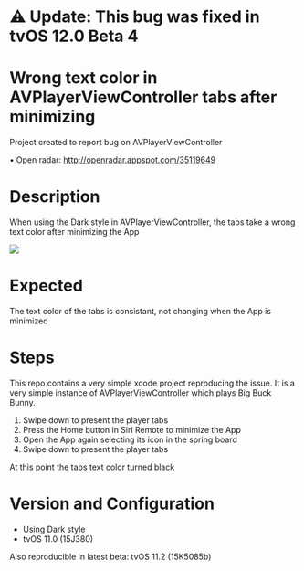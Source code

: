 # ⚠️ Update: This bug was fixed in tvOS 12.0 Beta 4

# Wrong text color in AVPlayerViewController tabs after minimizing

Project created to report bug on AVPlayerViewController

• Open radar: http://openradar.appspot.com/35119649

# Description

When using the Dark style in AVPlayerViewController, the tabs take a wrong text color after minimizing the App

![](preview.gif)

# Expected

The text color of the tabs is consistant, not changing when the App is minimized

# Steps

This repo contains a very simple xcode project reproducing the issue. It is a very simple instance of AVPlayerViewController which plays Big Buck Bunny.

1. Swipe down to present the player tabs
2. Press the Home button in Siri Remote to minimize the App
3. Open the App again selecting its icon in the spring board
4. Swipe down to present the player tabs

At this point the tabs text color turned black

# Version and Configuration

- Using Dark style
- tvOS 11.0 (15J380)

Also reproducible in latest beta: 
tvOS 11.2 (15K5085b)
